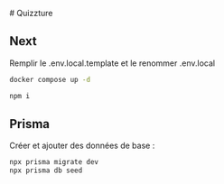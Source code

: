 # Quizzture

## Next

Remplir le .env.local.template et le renommer .env.local

```bash
docker compose up -d
```

```bash
npm i
```

## Prisma


Créer et ajouter des données de base :
```bash
npx prisma migrate dev
npx prisma db seed
```